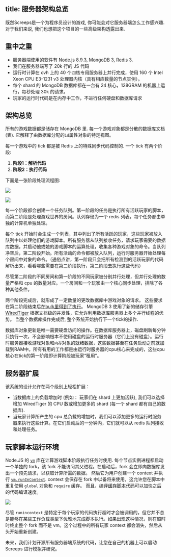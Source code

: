 title: 服务器架构总览
---

既然Screeps是一个为程序员设计的游戏, 你可能会对它服务器端怎么工作感兴趣. 对于我们来说, 我们也想把这个项目的一些高级架构透露出来.

## 重中之重

*   服务器端使用的软件有 [Node.js](https://nodejs.org/en/) 8.9.3, [MongoDB](http://mongodb.org) 3, [Redis](http://redis.io/) 3.
*   我们在服务器端写了 20k 行的 JS 代码
*   运行时计算在 ovh 上的 40 个四核专用服务器上并行完成，使用 160 个 Intel Xeon CPU E3-1231 v3 处理器内核（具有相应数量的节点实例）。
*   每个 shard 的 MongoDB 数据库都在一台有 24 核心，128GRAM 的机器上运行，每秒处理 30k 的请求。
*   玩家的运行时代码是在内存中工作，不进行任何硬盘和数据库请求

## 架构总览

所有的游戏数据都是储存在 MongoDB 里. 每一个游戏对象都是分散的数据库文档(表). 它解释了由数据库分配的`id`属性对象的特定视图。

每一个游戏中的 tick 都是被 Redis 上的特殊同步代码控制的. 一个 tick 有两个阶段:

1.  **阶段1：解析代码**
2.  **阶段2：执行代码**

下面是一张阶段处理流程图:

![](img/architecture_stage1.png)

![](img/architecture_stage2.png)

每一个阶段都会创建一个任务队列。第一阶段的任务是执行所有活跃玩家的脚本，而第二阶段是处理游戏世界的房间。队列存储为一个 redis 列表，每个任务都由单独的计算机单独处理。

每个 tick 开始时会生成一个列表，其中列出了所有活跃的玩家，这些玩家被放入队列中以处理他们的游戏脚本。所有服务器从队列接收任务，请求玩家需要的数据库数据，并启动他或她的游戏脚本的运算处理，收集各种游戏对象的命令。当队列净空后，第二阶段开始。所有活动的命令都被放入队列，运行时服务器开始处理每个房间中对象的命令。（通俗点讲，第一阶段只会把所有检测到的活跃玩家的代码解析出来，看看哪些需要在第二阶段执行，第二阶段去执行这些代码）

尽管第二阶段的不同房间和第一阶段的不同玩家被分别并行处理，但并行处理的数量严格和 cpu 的数量对应。一个房间和一个玩家由一个核心同步处理，排除了各种其他条件。

两个阶段完成后，就形成了一定数量的更改数据库中游戏对象的请求。 这些要求在第二阶段结束后[在bulk里得到了执行](https://docs.mongodb.org/manual/core/bulk-write-operations/)。 MongoDB 3 使用了新的储存引擎[WiredTiger](http://www.wiredtiger.com/) 根据文档级的并发性，它允许利用数据库服务器上多个并行线程的优势。 当整个数据库操作完成后, 整个系统开始执行下一个tick的操作.

数据库对象更新是唯一需要硬盘访问的操作。在数据库服务器上，磁盘刷新每分钟只执行一次，不会影响根本不使用磁盘的运行时服务器（它们上没有磁盘）。运行时服务器接收游戏对象和`内存`对象的就绪数据，这些数据甚至在任务启动之前就加载到RAM中。所有有用的工作都是由运行时服务器的cpu核心来完成的，这些cpu核心在tick的第一阶段即计算阶段被玩家“租用”。

## 服务器扩展

该系统的设计允许在两个级别上轻松扩展：

*   当数据库上的负载增加时 (例如： 玩家们在 shard 上更加活跃), 我们可以选择增加 WiredTiger 的 CPU 数或增加更多的 shard (每一个 shard 都有自己的数据库).
*   当玩家计算所产生的 cpu 总负载的增加时，我们可以添加更多的运行时服务器来执行这些计算。在它们启动后的一分钟内，它们就可以从 redis 队列接收和处理任务。

## 玩家脚本运行环境

Node.JS 的 [`vm`](https://nodejs.org/api/vm.html) 库在计算游戏脚本阶段执行任务时使用. 每个节点实例进程都启动一个单独的 fork，该 fork 不能访问其父进程。在启动后，fork 会立即向数据库发出一个预先请求，以获取计算所需的数据。 然后它为用户创建一个 context 并执行 [`vm.runInContext`](https://nodejs.org/api/vm.html#vm_vm_runincontext_code_contextifiedsandbox_options). context 会保存在 fork 中以备将来使用，这允许您在脚本中重复使用 `global` 对象和 `require` 缓存。 而且，编译[缓存脚本代码](http://v8project.blogspot.com.by/2015/07/code-caching.html)可以加快之后的代码编译速度。

![](img/architecture_run.png)

尽管 `runincontext` 是特定于每个玩家的代码执行超时才会被调用的，但它并不总是能够在某些工作负载类型下优雅地完成脚本执行。如果出现这种情况，则在超时时终止整个 fork 而不是 vm。这个过程中的所有玩家 context 都会消失，然后从头开始重新创建。

未来，我们计划开源所有服务器端系统的代码，让您在自己的机器上可以启动 Screeps 进行模拟并研究。
